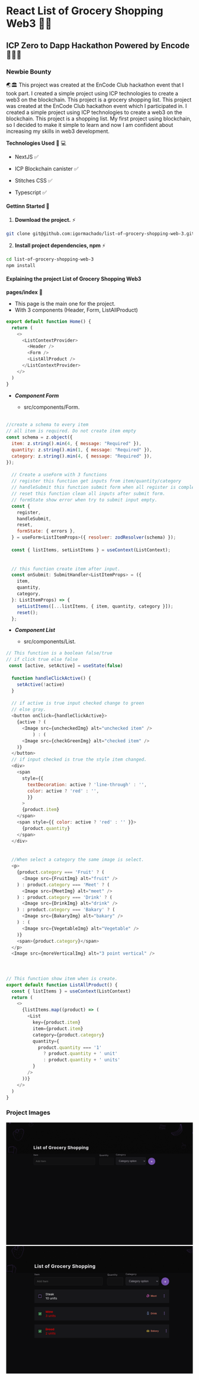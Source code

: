 # React List of Grocery Shopping Web3 🧨🎯

## ICP Zero to Dapp Hackathon Powered by Encode 🔋🚀🚧

### Newbie Bounty


🌏🏛 This project was created at the EnCode Club hackathon event that I took part. I created a simple project using ICP technologies to create a web3 on the blockchain. This project is a grocery shopping list. This project was created at the EnCode Club hackathon event which I participated in. I created a simple project using ICP technologies to create a web3 on the blockchain. This project is a shopping list. My first project using blockchain, so I decided to make it simple to learn and now I am confident about increasing my skills in web3 development.

**Technologies Used** 🤖 💻

- NextJS ✅
  
- ICP Blockchain canister ✅
  
- Stitches CSS ✅
  
- Typescript ✅
    
#### Gettinn Started 🏁

1. **Download the project.** ⚡
  
  ```bash
  git clone git@github.com:igormachado/list-of-grocery-shopping-web-3.git
  ```
  
2. **Install project dependencies, npm** ⚡
  

```bash
cd list-of-grocery-shopping-web-3
npm install        
```

#### Explaining the project List of Grocery Shopping Web3

**pages/index** 🧨

  
  - This page is the main one for the project.
  - With 3 components (Header, Form, ListAllProduct)
    

```js
export default function Home() {
  return (
    <>
      <ListContextProvider>
        <Header />
        <Form />
        <ListAllProduct />
      </ListContextProvider>
    </>
  )
}
```

- ***Component Form***
  
  - src/components/Form.  

```js

//create a schema to every item
// all item is required. Do not create item empty
const schema = z.object({
  item: z.string().min(4, { message: "Required" }),
  quantity: z.string().min(1, { message: "Required" }),
  category: z.string().min(4, { message: "Required" }),
});

  // Create a useForm with 3 functions
  // register this function get inputs from item/quantity/category
  // handleSubmit this function submit form when all register is complety
  // reset this function clean all inputs after submit form.
  // formState show error when try to submit input empty.
  const {
    register,
    handleSubmit,
    reset,
    formState: { errors },
  } = useForm<ListItemProps>({ resolver: zodResolver(schema) });

  const { listItems, setListItems } = useContext(ListContext);


  // this function create item after input.
  const onSubmit: SubmitHandler<ListItemProps> = ({
    item,
    quantity,
    category,
  }: ListItemProps) => {
    setListItems([...listItems, { item, quantity, category }]);
    reset();
  };
```

- ***Component List***
  
  - src/components/List.
  
```js
// This function is a boolean false/true
// if click true else false
 const [active, setActive] = useState(false)

  function handleClickActive() {
    setActive(!active)
  }

  // if active is true input checked change to green
  // else gray.
  <button onClick={handleClickActive}>
    {active ? (
      <Image src={uncheckedImg} alt="unchecked item" />
          ) : (
      <Image src={checkGreenImg} alt="checked item" />
    )}
  </button>
  // if input checked is true the style item changed.
  <div> 
    <span
      style={{
        textDecoration: active ? 'line-through' : '',
        color: active ? 'red' : '',
        }}
      >
      {product.item}
    </span>
    <span style={{ color: active ? 'red' : '' }}>
      {product.quantity}
    </span>
  </div>


  //When select a category the same image is select.
  <p>
    {product.category === 'Fruit' ? (
      <Image src={FruitImg} alt="fruit" />
    ) : product.category === 'Meet' ? (
      <Image src={MeetImg} alt="meet" />
    ) : product.category === 'Drink' ? (
      <Image src={DrinkImg} alt="drink" />
    ) : product.category === 'Bakary' ? (
      <Image src={BakaryImg} alt="bakary" />
    ) : (
      <Image src={VegetableImg} alt="Vegetable" />
    )}
    <span>{product.category}</span>
  </p>
  <Image src={moreVerticalImg} alt="3 point vertical" />



// This function show item when is create.
export default function ListAllProduct() {
  const { listItems } = useContext(ListContext)
  return (
    <>
      {listItems.map((product) => (
        <List
          key={product.item}
          item={product.item}
          category={product.category}
          quantity={
            product.quantity === '1'
              ? product.quantity + ' unit'
              : product.quantity + ' units'
          }
        />
      ))}
    </>
  )
}
```

### Project Images

<img src="./src/assets/grocery-01.png"/>

<img src="./src/assets/grocery-02.png"/>